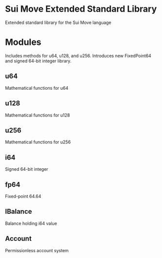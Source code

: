 # Sui Move Extended Standard Library

Extended standard library for the Sui Move language

# Modules

Includes methods for u64, u128, and u256. Introduces new FixedPoint64 and signed 64-bit integer library.

## u64

Mathematical functions for u64

## u128

Mathematical functions for u128

## u256

Mathematical functions for u256

## i64

Signed 64-bit integer

## fp64

Fixed-point 64.64

## IBalance

Balance holding i64 value

## Account

Permissionless account system
